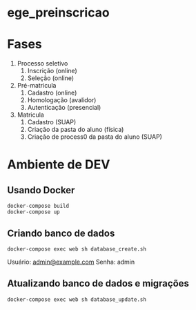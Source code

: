 # ege_preinscricao

# Fases
 1. Processo seletivo
    1. Inscrição (online)
    2. Seleção (online)
2. Pré-matricula
   1. Cadastro (online)
   2. Homologação (avalidor)
   3. Autenticação (presencial)
3. Matricula
   1. Cadastro (SUAP)
   2. Criação da pasta do aluno (física)
   3. Criação de process0 da pasta do aluno (SUAP)

# Ambiente de DEV
## Usando Docker
```
docker-compose build
docker-compose up
```

## Criando banco de dados
```
docker-compose exec web sh database_create.sh
```
Usuário: admin@example.com
Senha: admin

## Atualizando banco de dados e migrações
```
docker-compose exec web sh database_update.sh
```